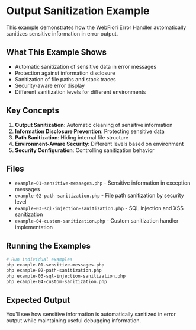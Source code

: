 # Output Sanitization Example

This example demonstrates how the WebFiori Error Handler automatically sanitizes sensitive information in error output.

## What This Example Shows

- Automatic sanitization of sensitive data in error messages
- Protection against information disclosure
- Sanitization of file paths and stack traces
- Security-aware error display
- Different sanitization levels for different environments

## Key Concepts

1. **Output Sanitization**: Automatic cleaning of sensitive information
2. **Information Disclosure Prevention**: Protecting sensitive data
3. **Path Sanitization**: Hiding internal file structure
4. **Environment-Aware Security**: Different levels based on environment
5. **Security Configuration**: Controlling sanitization behavior

## Files

- `example-01-sensitive-messages.php` - Sensitive information in exception messages
- `example-02-path-sanitization.php` - File path sanitization by security level
- `example-03-sql-injection-sanitization.php` - SQL injection and XSS sanitization
- `example-04-custom-sanitization.php` - Custom sanitization handler implementation

## Running the Examples

```bash
# Run individual examples
php example-01-sensitive-messages.php
php example-02-path-sanitization.php
php example-03-sql-injection-sanitization.php
php example-04-custom-sanitization.php

```

## Expected Output

You'll see how sensitive information is automatically sanitized in error output while maintaining useful debugging information.
